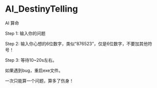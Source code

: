 # AI_DestinyTelling
AI 算命

Step 1: 输入你的问题

Step 2: 输入你心想的6位数字，类似“876523”，仅是6位数字，不要加其他符号！

Step 3: 等待10~20s左右。

如果遇到bug，重启exe文件。

一次只能算一个问题，算多了伤身！
